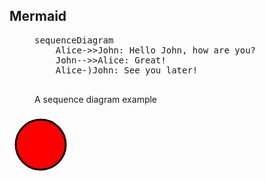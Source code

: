 ## Mermaid

<figure>
  <pre class="diagram mermaid">
sequenceDiagram
    Alice->>John: Hello John, how are you?
    John-->>Alice: Great!
    Alice-)John: See you later!
  </pre>
  <figcaption>A sequence diagram example</figcaption>
</figure>

<svg height="100" width="100">
  <circle cx="50" cy="50" r="40" stroke="black" stroke-width="3" fill="red" />
  Sorry, your browser does not support inline SVG.  
</svg> 

